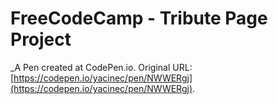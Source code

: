 # FreeCodeCamp - Tribute Page Project
 _A Pen created at CodePen.io. Original URL: [https://codepen.io/yacinec/pen/NWWERgj](https://codepen.io/yacinec/pen/NWWERgj).

 
